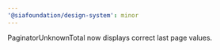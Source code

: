 ```yaml
---
'@siafoundation/design-system': minor
---
```


PaginatorUnknownTotal now displays correct last page values.

